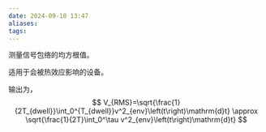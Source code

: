 ```yaml
---
date: 2024-09-10 13:47
aliases: 
tags: 
---
```

测量信号包络的均方根值。

适用于会被热效应影响的设备。

输出为，
$$
V_{RMS}=\sqrt{\frac{1}{2T_{dwell}}\int_0^{T_{dwell}}v^2_{env}\left(t\right)\mathrm{d}t} \approx \sqrt{\frac{1}{2T}\int_0^\tau v^2_{env}\left(t\right)\mathrm{d}t}
$$
